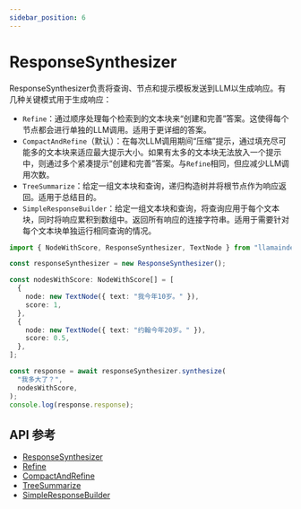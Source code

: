 ```yaml
---
sidebar_position: 6
---
```


# ResponseSynthesizer

ResponseSynthesizer负责将查询、节点和提示模板发送到LLM以生成响应。有几种关键模式用于生成响应：

- `Refine`：通过顺序处理每个检索到的文本块来“创建和完善”答案。这使得每个节点都会进行单独的LLM调用。适用于更详细的答案。
- `CompactAndRefine`（默认）：在每次LLM调用期间“压缩”提示，通过填充尽可能多的文本块来适应最大提示大小。如果有太多的文本块无法放入一个提示中，则通过多个紧凑提示“创建和完善”答案。与`Refine`相同，但应减少LLM调用次数。
- `TreeSummarize`：给定一组文本块和查询，递归构造树并将根节点作为响应返回。适用于总结目的。
- `SimpleResponseBuilder`：给定一组文本块和查询，将查询应用于每个文本块，同时将响应累积到数组中。返回所有响应的连接字符串。适用于需要针对每个文本块单独运行相同查询的情况。

```typescript
import { NodeWithScore, ResponseSynthesizer, TextNode } from "llamaindex";

const responseSynthesizer = new ResponseSynthesizer();

const nodesWithScore: NodeWithScore[] = [
  {
    node: new TextNode({ text: "我今年10岁。" }),
    score: 1,
  },
  {
    node: new TextNode({ text: "约翰今年20岁。" }),
    score: 0.5,
  },
];

const response = await responseSynthesizer.synthesize(
  "我多大了？",
  nodesWithScore,
);
console.log(response.response);
```

## API 参考

- [ResponseSynthesizer](../../api/classes/ResponseSynthesizer.md)
- [Refine](../../api/classes/Refine.md)
- [CompactAndRefine](../../api/classes/CompactAndRefine.md)
- [TreeSummarize](../../api/classes/TreeSummarize.md)
- [SimpleResponseBuilder](../../api/classes/SimpleResponseBuilder.md)

